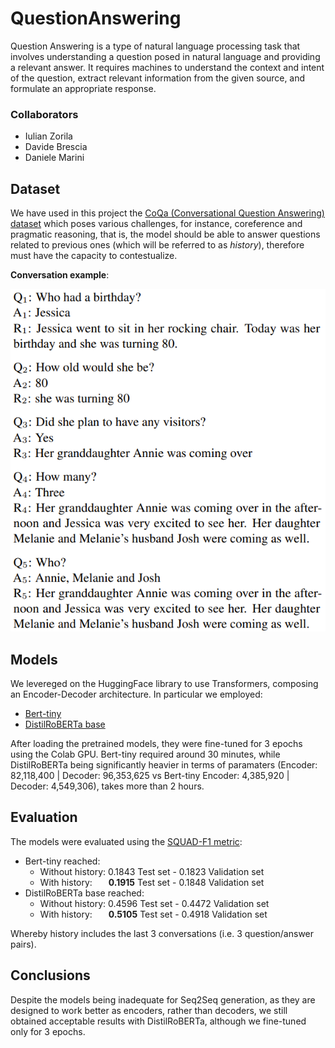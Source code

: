 # QuestionAnswering

Question Answering is a type of natural language processing task that involves understanding a question posed in natural language and providing a relevant answer. 
It requires machines to understand the context and intent of the question, extract relevant information from the given source, and formulate an appropriate response.
</br>
### Collaborators
*  Iulian Zorila
*  Davide Brescia
*  Daniele Marini

## Dataset
We have used in this project the <a href="https://arxiv.org/pdf/1808.07042.pdf">CoQa (Conversational Question Answering) dataset</a> which poses various challenges,
for instance, coreference and pragmatic reasoning, that is, the model should be able to answer questions related to previous ones 
(which will be referred to as _history_), therefore must have the capacity to contestualize.

**Conversation example**:

<img src="CoQa-conversation.PNG"/>

## Models
We levereged on the HuggingFace library to use Transformers, composing an Encoder-Decoder architecture. In particular we employed:
*  <a href="https://huggingface.co/prajjwal1/bert-tiny">Bert-tiny</a>
*  <a href="https://huggingface.co/distilroberta-base">DistilRoBERTa base</a>

After loading the pretrained models, they were fine-tuned for 3 epochs using the Colab GPU. Bert-tiny required around 30 minutes, while DistilRoBERTa being
significantly heavier in terms of paramaters (Encoder: 82,118,400 | Decoder: 96,353,625 vs Bert-tiny Encoder: 4,385,920 | Decoder: 4,549,306), takes more than
2 hours.

## Evaluation
The models were evaluated using the 
<a href="https://github.com/allenai/allennlp-models/blob/b1f372248c17ad12684d344955fbcd98e957e77e/allennlp_models/rc/tools/squad.py">SQUAD-F1 metric</a>:
*  Bert-tiny reached:
    * Without history: 0.1843 Test set - 0.1823 Validation set
    * With history: &emsp;&nbsp;    **0.1915** Test set - 0.1848 Validation set
*  DistilRoBERTa base reached:
    * Without history: 0.4596 Test set - 0.4472 Validation set
    * With history: &emsp;&nbsp;    **0.5105** Test set - 0.4918 Validation set

Whereby history includes the last 3 conversations (i.e. 3 question/answer pairs).

## Conclusions
Despite the models being inadequate for Seq2Seq generation, as they are designed to work better as encoders, rather than decoders, we still obtained acceptable results with DistilRoBERTa, although we fine-tuned only for 3 epochs.
